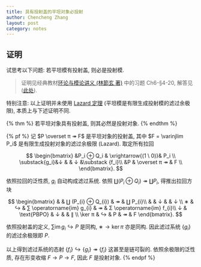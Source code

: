 ```yaml
---
title: 具有投射盖的平坦对象必投射
author: Chencheng Zhang
layout: post
category: notes
--- 
```


## 证明

试思考以下问题: 若平坦模有投射盖, 则必是投射模.

> 证明见经典教材[环论与模论讲义 (林節玄 著)](https://link.springer.com/book/10.1007/978-1-4612-0525-8) 中的习题 Ch6-§4-20, 解答见 ([此处](https://www.maths.ed.ac.uk/~v1ranick/papers/lam2.pdf#page=126)).

特别注意: 以上证明并未使用 <a href = "Lazard_thm">Lazard 定理</a> (平坦模是有限生成投射模的滤过余极限), 本质上与下述证明不同.

{% thm %}
若平坦对象具有投射盖, 则其必然是投射对象.
{% endthm %}

{% pf %}
记 $P \overset π ↠ F$ 是平坦对象的投射盖, 其中 $F = \varinjlim P_i$ 是有限生成投射对象的滤过余极限 (Lazard). 取定所有拉回

$$
\begin{bmatrix}
&P_i ⊕ Q_i & \xrightarrow{(1 \ 0)}& P_i \\ 
\substack{g_i}&↓ &  & ↓ &\substack {f_i}\\ 
&P & \overset π ↠ & F \\ 
\end{bmatrix}. 
$$

依照拉回的泛性质, $g_i$ 自动构成滤过系统. 依照 $∐ (P_i ⊕ Q_i) ↠ ∐ P_i$, 得推出拉回方块 

$$
\begin{bmatrix}
 &  & ∐ (P_{i} ⊕ Q_{i}) & ↠   & ∐ P_{i}\\
 &  & ↓  &  & ↓ \\
∗   & ↪   & ∑ \operatorname{im} g_{i} & ↠   & Σ  \operatorname{im} f_{i}\\
↓   & \text{PBPO} & ↓   &  & ∥  \\
\ker π   & ↪   & P & ↠   & F
\end{bmatrix}. 
$$

依照投射盖的定义, $∑ \operatorname{im}g_i ↪ P$ 是同构, $∗ → \ker π$ 亦是同构. 因此滤过系统 $\{g_i\}$ 的滤过余极限即 $P$. 
<br>
<br>
以上得到滤过系统的态射 $\{f_i\} ↪ \{g_i\} ↠ \{f_i\}$ 这甚至是链可裂的. 依照余极限的泛性质, 存在形变收缩 $F → P → F$, 因此 $F$ 是投射对象. 
{% endpf %}